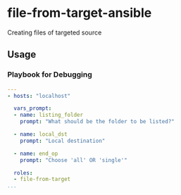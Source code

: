 # file-from-target-ansible
Creating files of targeted source


## Usage

### Playbook for Debugging

```yaml
---
- hosts: "localhost"

  vars_prompt:
  - name: listing_folder
    prompt: "What should be the folder to be listed?"

  - name: local_dst
    prompt: "Local destination"

  - name: end_op
    prompt: "Choose 'all' OR 'single'"

  roles:
  - file-from-target
...
```
